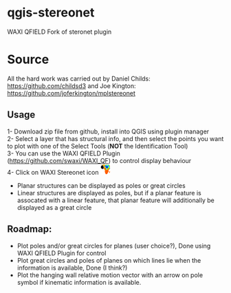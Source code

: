 # qgis-stereonet
 WAXI QFIELD Fork of steronet plugin

# Source
 All the hard work was carried out by Daniel Childs: https://github.com/childsd3 and Joe Kington: https://github.com/joferkington/mplstereonet
 
## Usage
 1- Download zip file from github, install into QGIS using plugin manager   
 2- Select a layer that has structural info, and then select the points you want to plot with one of the Select Tools (**NOT** the Identification Tool)   
 3- You can use the WAXI QFIELD Plugin (https://github.com/swaxi/WAXI_QF) to control display behaviour   
 4- Click on WAXI Stereonet icon    ![plugin_icon](icon.png)  
    
- Planar structures can be displayed as poles or great circles   
- Linear structures are displayed as poles, but if a planar feature is assocated with a linear feature, that planar feature will additionally be displayed as a great circle   
   
 ## Roadmap:
-	Plot poles and/or great circles for planes (user choice?),  Done using WAXI QFIELD Plugin for control 
-	Plot great circles and poles of planes on which lines lie when the information is available,   Done (I think?)
-	Plot the hanging wall relative motion vector with an arrow on pole symbol if kinematic information is available.   
